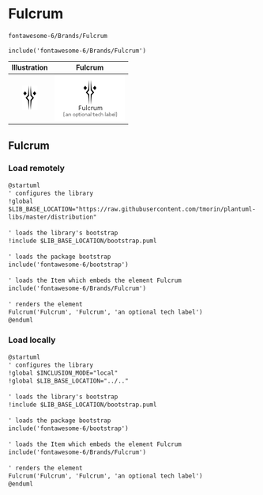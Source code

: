 # Fulcrum


```text
fontawesome-6/Brands/Fulcrum
```

```text
include('fontawesome-6/Brands/Fulcrum')
```



| Illustration | Fulcrum |
| :---: | :---: |
| ![illustration for Illustration](../../fontawesome-6/Brands/Fulcrum.png) | ![illustration for Fulcrum](../../fontawesome-6/Brands/Fulcrum.Local.png) |




## Fulcrum

### Load remotely
```plantuml
@startuml
' configures the library
!global $LIB_BASE_LOCATION="https://raw.githubusercontent.com/tmorin/plantuml-libs/master/distribution"

' loads the library's bootstrap
!include $LIB_BASE_LOCATION/bootstrap.puml

' loads the package bootstrap
include('fontawesome-6/bootstrap')

' loads the Item which embeds the element Fulcrum
include('fontawesome-6/Brands/Fulcrum')

' renders the element
Fulcrum('Fulcrum', 'Fulcrum', 'an optional tech label')
@enduml
```

### Load locally
```plantuml
@startuml
' configures the library
!global $INCLUSION_MODE="local"
!global $LIB_BASE_LOCATION="../.."

' loads the library's bootstrap
!include $LIB_BASE_LOCATION/bootstrap.puml

' loads the package bootstrap
include('fontawesome-6/bootstrap')

' loads the Item which embeds the element Fulcrum
include('fontawesome-6/Brands/Fulcrum')

' renders the element
Fulcrum('Fulcrum', 'Fulcrum', 'an optional tech label')
@enduml
```


